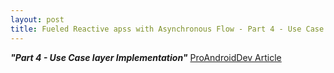 ```yaml
---
layout: post
title: Fueled Reactive apss with Asynchronous Flow - Part 4 - Use Case...
---
```

***"Part 4 - Use Case layer Implementation"*** [ProAndroidDev Article](https://proandroiddev.com/fueled-reactive-apps-with-asynchronous-flow-part-4-use-case-layer-implementation-98737af8130a)